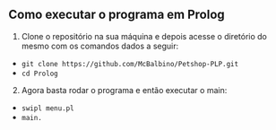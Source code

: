 ## Como executar o programa em Prolog
1. Clone o repositório na sua máquina e depois acesse o diretório do mesmo com os comandos dados a seguir:
* `git clone https://github.com/McBalbino/Petshop-PLP.git`
* `cd Prolog`

2. Agora basta rodar o programa e então executar o main:
* `swipl menu.pl`
* `main.`
